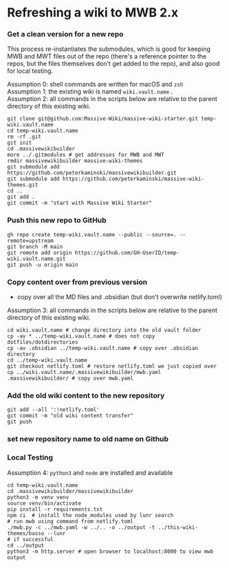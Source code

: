 # Refreshing a wiki to MWB 2.x

### Get a clean version for a new repo

This process re-instantiates the submodules, which is good for keeping MWB and MWT files out of the repo (there's a reference pointer to the repos, but the files themselves don't get added to the repo), and also good for local testing.

Assumption 0: shell commands are written for macOS and `zsh`  
Assumption 1: the existing wiki is named `wiki.vault.name` .  
Assumption 2: all commands in the scripts below are relative to the parent directory of this existing wiki.  

``` shell
git clone git@github.com:Massive-Wiki/massive-wiki-starter.git temp-wiki.vault.name
cd temp-wiki.vault.name
rm -rf .git
git init
cd .massivewikibuilder
more ../.gitmodules # get addresses for MWB and MWT
rmdir massivewikibuilder massive-wiki-themes
git submodule add https://github.com/peterkaminski/massivewikibuilder.git
git submodule add https://github.com/peterkaminski/massive-wiki-themes.git
cd ..
git add .
git commit -m "start with Massive Wiki Starter"
```

### Push this new repo to GitHub

```Shell
gh repo create temp-wiki.vault.name --public --source=. --remote=upstream
git branch -M main
git remote add origin https://github.com/GH-UserID/temp-wiki.vault.name.git
git push -u origin main
```


### Copy content over from previous version

- copy over all the MD files and .obsidian (but don't overwrite netlify.toml)

Assumption 3: all commands in the scripts below are relative to the parent directory of this existing wiki.

```Shell
cd wiki.vault.name # change directory into the old vault folder
cp -av * ../temp-wiki.vault.name # does not copy dotfiles/dotdirectories
cp -av .obsidian ../temp-wiki.vault.name # copy over .obsidian directory
cd ../temp-wiki.vault.name
git checkout netlify.toml # restore netlify.toml we just copied over
cp ../wiki.vault.name/.massivewikibuilder/mwb.yaml .massivewikibuilder/ # copy over mwb.yaml
```

### Add the old wiki content to the new repository
```Shell
git add --all ':!netlify.toml'
git commit -m "old wiki content transfer"
git push
```

### set new repository name to old name on Github

### Local Testing

Assumption 4: `python3` and `node` are installed and available

```Shell
cd temp-wiki.vault.name
cd .massivewikibuilder/massivewikibuilder
python3 -m venv venv
source venv/bin/activate
pip install -r requirements.txt
npm ci  # install the node_modules used by lunr search
# run mwb using command from netlify.toml
./mwb.py -c ../mwb.yaml -w ../.. -o ../output -t ../this-wiki-themes/basso --lunr
# if successful
cd ../output
python3 -m http.server # open browser to localhost:8000 to view mwb output
```

